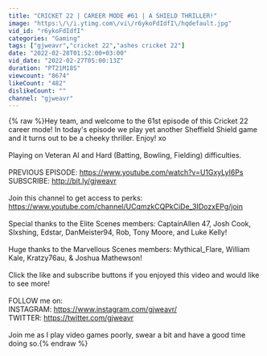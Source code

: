 ```yaml
---
title: "CRICKET 22 | CAREER MODE #61 | A SHIELD THRILLER!"
image: "https:\/\/i.ytimg.com\/vi\/r6ykoFdIdfI\/hqdefault.jpg"
vid_id: "r6ykoFdIdfI"
categories: "Gaming"
tags: ["gjweavr","cricket 22","ashes cricket 22"]
date: "2022-02-28T01:52:00+03:00"
vid_date: "2022-02-27T05:00:13Z"
duration: "PT21M18S"
viewcount: "8674"
likeCount: "482"
dislikeCount: ""
channel: "gjweavr"
---
```

{% raw %}Hey team, and welcome to the 61st episode of this Cricket 22 career mode! In today's episode we play yet another Sheffield Shield game and it turns out to be a cheeky thriller. Enjoy! xo<br /><br />Playing on Veteran AI and Hard (Batting, Bowling, Fielding) difficulties.<br /><br />PREVIOUS EPISODE: <a rel="nofollow" target="blank" href="https://www.youtube.com/watch?v=U1GxyLyI6Ps">https://www.youtube.com/watch?v=U1GxyLyI6Ps</a><br />SUBSCRIBE: <a rel="nofollow" target="blank" href="http://bit.ly/gjweavr">http://bit.ly/gjweavr</a><br /><br />Join this channel to get access to perks:<br /><a rel="nofollow" target="blank" href="https://www.youtube.com/channel/UCqmzkCQPkCiDe_3IDozxEPg/join">https://www.youtube.com/channel/UCqmzkCQPkCiDe_3IDozxEPg/join</a><br /><br />Special thanks to the Elite Scenes members: CaptainAllen 47, Josh Cook, Slxshing, Edstar, DanMeister94, Rob, Tony Moore, and Luke Kelly!<br /><br />Huge thanks to the Marvellous Scenes members: Mythical_Flare, William Kale, Kratzy76au, &amp; Joshua Mathewson!<br /><br />Click the like and subscribe buttons if you enjoyed this video and would like to see more!<br /><br />FOLLOW me on:<br />INSTAGRAM: <a rel="nofollow" target="blank" href="https://www.instagram.com/gjweavr/">https://www.instagram.com/gjweavr/</a><br />TWITTER: <a rel="nofollow" target="blank" href="https://twitter.com/gjweavr">https://twitter.com/gjweavr</a><br /><br />Join me as I play video games poorly, swear a bit and have a good time doing so.{% endraw %}
